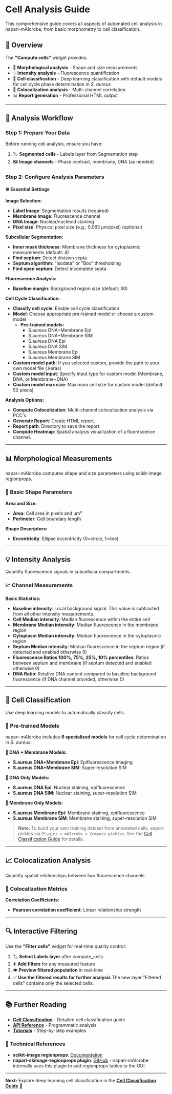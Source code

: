 # Cell Analysis Guide

This comprehensive guide covers all aspects of automated cell analysis in napari-mAIcrobe, from basic morphometry to cell classification.

## 🎯 Overview

The **"Compute cells"** widget provides:

- 📏 **Morphological analysis** - Shape and size measurements
- 💡 **Intensity analysis** - Fluorescence quantification
- 🧠 **Cell classification** - Deep learning classification with default models for cell cycle phase determination in *S. aureus*
- 🔗 **Colocalization analysis** - Multi-channel correlation
- 📊 **Report generation** - Professional HTML output

---

## 🔬 Analysis Workflow

### Step 1: Prepare Your Data

Before running cell analysis, ensure you have:

1. 🏷️ **Segmented cells** - Labels layer from Segmentation step
2. 🖼️ **Image channels** - Phase contrast, membrane, DNA (as needed)

### Step 2: Configure Analysis Parameters

#### ⚙️ Essential Settings

**Image Selection:**
- **Label Image**: Segmentation results (required)
- **Membrane Image**: Fluorescence channel
- **DNA Image**: Nuclear/nucleoid staining
- **Pixel size**: Physical pixel size (e.g., 0.065 μm/pixel) (optional)

**Subcellular Segmentation:**
- **Inner mask thickness**: Membrane thickness for cytoplasmic measurements (default: 4)
- **Find septum**: Detect division septa
- **Septum algorithm**: "Isodata" or "Box" thresholding
- **Find open septum**: Detect incomplete septa

**Fluorescence Analysis:**
- **Baseline margin**: Background region size (default: 30)

**Cell Cycle Classification:**
- **Classify cell cycle**: Enable cell cycle classification
- **Model**: Choose appropriate pre-trained model or choose a custom model
    - **Pre-trained models:**
        - S.aureus DNA+Membrane Epi
        - S.aureus DNA+Membrane SIM
        - S.aureus DNA Epi
        - S.aureus DNA SIM
        - S.aureus Membrane Epi
        - S.aureus Membrane SIM
- **Custom model path**: If you selected custom, provide the path to your own model file (.keras)
- **Custom model input**: Specify input type for custom model (Membrane, DNA, or Membrane+DNA)
- **Custom model max size**: Maximum cell size for custom model (default: 50 pixels)

**Analysis Options:**
- **Compute Colocalization**: Multi-channel colocalization analysis via PCC's.
- **Generate Report**: Create HTML report.
- **Report path**: Directory to save the report.
- **Compute Heatmap**: Spatial analysis visualization of a fluorescence channel.

---

## 📊 Morphological Measurements

napari-mAIcrobe computes shape and size parameters using scikit-image regionprops.

### 📏 Basic Shape Parameters

**Area and Size:**
- **Area**: Cell area in pixels and μm²
- **Perimeter**: Cell boundary length

**Shape Descriptors:**
- **Eccentricity**: Ellipse eccentricity (0=circle, 1=line)

---

## 💡 Intensity Analysis

Quantify fluorescence signals in subcellular compartments.

### 📈 Channel Measurements

**Basic Statistics:**
- **Baseline intensity**: Local background signal. This value is subtracted from all other intensity measurements.
- **Cell Median intensity**: Median fluorescence within the entire cell
- **Membrane Median intensity**: Median fluorescence in the membrane region
- **Cytoplasm Median intensity**: Median fluorescence in the cytoplasmic region
- **Septum Median intensity**: Median fluorescence in the septum region (if detected and enabled otherwise 0)
- **Fluorescence Ratios 100%, 75%, 25%, 10% percentiles**: Ratios between septum and membrane (if septum detected and enabled otherwise 0)
- **DNA Ratio**: Relative DNA content compared to baseline background fluorescence (if DNA channel provided, otherwise 0)

---

## 🧠 Cell Classification

Use deep learning models to automatically classify cells.

### 🔬 Pre-trained Models

napari-mAIcrobe includes **6 specialized models** for cell cycle determination in *S. aureus*:

**🧬 DNA + Membrane Models:**
- **S.aureus DNA+Membrane Epi**: Epifluorescence imaging
- **S.aureus DNA+Membrane SIM**: Super-resolution SIM

**🧬 DNA Only Models:**
- **S.aureus DNA Epi**: Nuclear staining, epifluorescence
- **S.aureus DNA SIM**: Nuclear staining, super-resolution SIM

**🔴 Membrane Only Models:**
- **S.aureus Membrane Epi**: Membrane staining, epifluorescence
- **S.aureus Membrane SIM**: Membrane staining, super-resolution SIM

> **Note:** To build your own training dataset from annotated cells, export pickles via `Plugins > mAIcrobe > Compute pickles`. See the [Cell Classification Guide](cell-classification.md) for details.

---

## 📈 Colocalization Analysis

Quantify spatial relationships between two fluorescence channels.

### 🔗 Colocalization Metrics

**Correlation Coefficients:**
- **Pearson correlation coefficient**: Linear relationship strength

---

## 🔍 Interactive Filtering

Use the **"Filter cells"** widget for real-time quality control:

1. 🏷️ **Select Labels layer** after compute_cells
2. ➕ **Add filters** for any measured feature
3. 👁️ **Preview filtered population** in real-time
4. ✅ **Use the filtered results for further analysis** The new layer "Filtered cells" contains only the selected cells.

---

## 📚 Further Reading

- **[Cell Classification](cell-classification.md)** - Detailed cell classification guide
- **[API Reference](../api/api-reference.md)** - Programmatic analysis
- **[Tutorials](../tutorials/basic-workflow.md)** - Step-by-step examples

### 🔗 Technical References
- **scikit-image regionprops**: [Documentation](https://scikit-image.org/docs/stable/api/skimage.measure.html#skimage.measure.regionprops)
- **napari-skimage-regionprops plugin**: [GitHub](https://github.com/haesleinhuepf/napari-skimage-regionprops) - napari-mAIcrobe internally uses this plugin to add regionprops tables to the GUI.

---

**Next:** Explore deep learning cell classification in the **[Cell Classification Guide](cell-classification.md)** 🧠
